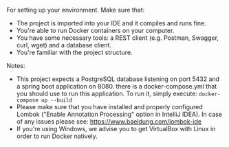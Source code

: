 For setting up your environment. Make sure that:

- The project is imported into your IDE and it compiles and runs fine.
- You're able to run Docker containers on your computer.
- You have some necessary tools: a REST client (e.g. Postman, Swagger, curl, wget) and a database client.
- You're familiar with the project structure.

Notes:
- This project expects a PostgreSQL database listening on port 5432 and a spring boot application on 8080. there is a docker-compose.yml that you should use to run this application. To run it, simply execute: `docker-compose up --build`
- Please make sure that you have installed and properly configured Lombok ("Enable Annotation Processing" option in IntelliJ IDEA). In case of any issues please see: https://www.baeldung.com/lombok-ide
- If you're using Windows, we advise you to get VirtualBox with Linux in order to run Docker natively.